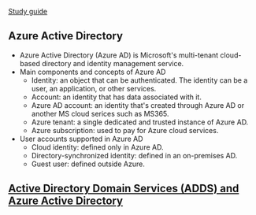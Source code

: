 [Study guide](https://learn.microsoft.com/en-us/certifications/exams/az-104#two-ways-to-prepare)

## Azure Active Directory
- Azure Active Directory (Azure AD) is Microsoft's multi-tenant cloud-based directory and identity management service.
- Main components and concepts of Azure AD
  - Identity: an object that can be authenticated. The identity can be a user, an application, or other services.
  - Account: an identity that has data associated with it.
  - Azure AD account: an identity that's created through Azure AD or another MS cloud serices such as MS365. 
  - Azure tenant: a single dedicated and trusted instance of Azure AD. 
  - Azure subscription: used to pay for Azure cloud services. 
- User accounts supported in Azure AD
  - Cloud identity: defined only in Azure AD. 
  - Directory-synchronized identity: defined in an on-premises AD.
  - Guest user: defined outside Azure.  

## [Active Directory Domain Services (ADDS) and Azure Active Directory](https://learn.microsoft.com/en-us/training/modules/configure-azure-active-directory/4-compare-active-directory-domain-services)


